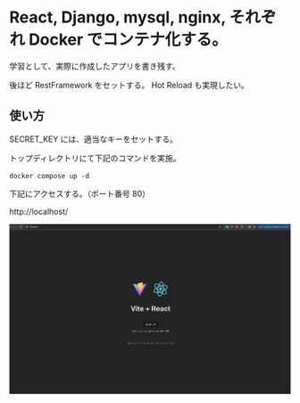 # React, Django, mysql, nginx, それぞれ Docker でコンテナ化する。

学習として、実際に作成したアプリを書き残す。

後ほど RestFramework をセットする。
Hot Reload も実現したい。

## 使い方

SECRET_KEY には、適当なキーをセットする。

トップディレクトリにて下記のコマンドを実施。

```terminal
docker compose up -d
```

下記にアクセスする。（ポート番号 80）

http://localhost/

![起動後の画像](./assets/nginx-docker.png)
